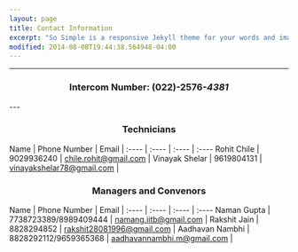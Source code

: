 ```yaml
---
layout: page
title: Contact Information
excerpt: "So Simple is a responsive Jekyll theme for your words and images."
modified: 2014-08-08T19:44:38.564948-04:00
---
```


---
<center><h3>Intercom Number: (022)-2576-<i>4381</i></h3></center>
---

<center><h3>Technicians</h3></center>

Name | Phone Number | Email | 
:---- | :---- | :---- | :----
Rohit Chile | 9029936240 | [chile.rohit@gmail.com](mailto:chile.rohit@gmail.com) | <img class="bio" src="/images/rohit.jpg" alt="Smiley face" height="100" width="100">
Vinayak Shelar | 9619804131 | [vinayakshelar78@gmail.com](mailto:vinayakshelar78@gmail.com) | <img class="bio" src="/images/vinayak.jpg" alt="Smiley face" height="100" width="100">


<center><h3>Managers and Convenors</h3></center>

Name | Phone Number | Email | 
:---- | :---- | :---- | :----
Naman Gupta | 7738723389/8989409444 | [namang.iitb@gmail.com](mailto:namang.iitb@gmail.com) | <img class="bio" src="/images/naman.jpg" alt="Smiley face" height="100" width="100">
Rakshit Jain | 8828294852 | [rakshit28081996@gmail.com](mailto:rakshit28081996@gmail.com) | <img class="bio" src="/images/rakshit.jpg" alt="Smiley face" height="100" width="100">
Aadhavan Nambhi | 8828292112/9659365368 | [aadhavannambhi.m@gmail.com](mailto:aadhavannambhi.m@gmail.com) | <img class="bio" src="/images/aadhavan.jpg" alt="Smiley face" height="100" width="100">

<style type="text/css">

.bio {
	display: none;
	@include media($large) {
		display: block;
		width: 100px;
		height: 100px;
		@include rounded(150px);
		@include clearfix;
	}
}

</style>